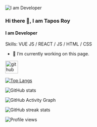 ![I am Developer ](https://scontent.fdac22-1.fna.fbcdn.net/v/t39.30808-6/325151230_1164249817794768_8644501329500739815_n.jpg?stp=dst-jpg_p180x540&_nc_cat=107&ccb=1-7&_nc_sid=e3f864&_nc_ohc=OeGUnm8A4LQAX_obsA8&_nc_ht=scontent.fdac22-1.fna&oh=00_AfDJgP0gCPKhVjKJQx8EBy1s-qn8aa1VG_r5mde4gKd4Cw&oe=641E1E16)
### Hi there 👋, I am Tapos Roy
#### I am Developer 



Skills: VUE JS / REACT / JS / HTML / CSS

- 🔭 I’m currently working on this page. 


[<img src='https://cdn.jsdelivr.net/npm/simple-icons@3.0.1/icons/github.svg' alt='github' height='40'>](https://github.com/Developertaposroy)  

[![Top Langs](https://github-readme-stats.vercel.app/api/top-langs/?username=Developertaposroy)](https://github.com/anuraghazra/github-readme-stats)

![GitHub stats](https://github-readme-stats.vercel.app/api?username=Developertaposroy&show_icons=true)  

![GitHub Activity Graph](https://activity-graph.herokuapp.com/graph?username=Developertaposroy)  

![GitHub streak stats](https://streak-stats.demolab.com/?user=Developertaposroy)  

![Profile views](https://gpvc.arturio.dev/Developertaposroy)  
